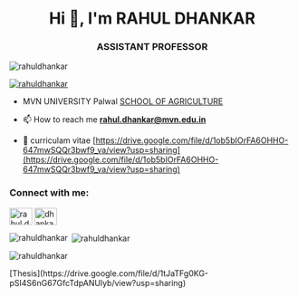 <h1 align="center">Hi 👋, I'm RAHUL DHANKAR</h1>
<h3 align="center">ASSISTANT PROFESSOR</h3>

<p align="left"> <img src="https://komarev.com/ghpvc/?username=rahuldhankar&label=Profile%20views&color=0e75b6&style=flat" alt="rahuldhankar" /> </p>

<p align="left"> <a href="https://github.com/ryo-ma/github-profile-trophy"><img src="https://github-profile-trophy.vercel.app/?username=rahuldhankar" alt="rahuldhankar" /></a> </p>

- MVN UNIVERSITY  Palwal  [SCHOOL OF AGRICULTURE](https://www.mvn.edu.in/school-of-agriculture/)

- 📫 How to reach me **rahul.dhankar@mvn.edu.in**

- 📄 curriculam vitae [https://drive.google.com/file/d/1ob5bIOrFA6OHHO-647mwSQQr3bwf9_va/view?usp=sharing](https://drive.google.com/file/d/1ob5bIOrFA6OHHO-647mwSQQr3bwf9_va/view?usp=sharing)

<h3 align="left">Connect with me:</h3>
<p align="left">
<a href="https://fb.com/rahul.dhankar61@gmail.com" target="blank"><img align="center" src="https://raw.githubusercontent.com/rahuldkjain/github-profile-readme-generator/master/src/images/icons/Social/facebook.svg" alt="rahul.dhankar61@gmail.com" height="30" width="40" /></a>
<a href="https://instagram.com/dhankar.96" target="blank"><img align="center" src="https://raw.githubusercontent.com/rahuldkjain/github-profile-readme-generator/master/src/images/icons/Social/instagram.svg" alt="dhankar.96" height="30" width="40" /></a>
</p>

<p><img align="left" src="https://github-readme-stats.vercel.app/api/top-langs?username=rahuldhankar&show_icons=true&locale=en&layout=compact" alt="rahuldhankar" /></p>

<p>&nbsp;<img align="center" src="https://github-readme-stats.vercel.app/api?username=rahuldhankar&show_icons=true&locale=en" alt="rahuldhankar" /></p>

<p><img align="center" src="https://github-readme-streak-stats.herokuapp.com/?user=rahuldhankar&" alt="rahuldhankar" /></p>
[Thesis](https://drive.google.com/file/d/1tJaTFg0KG-pSI4S6nG67GfcTdpANUlyb/view?usp=sharing)
